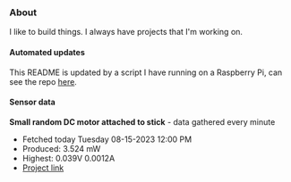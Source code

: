 ### About
I like to build things. I always have projects that I'm working on.

#### Automated updates
This README is updated by a script I have running on a Raspberry Pi, can see the repo [here](https://github.com/jdc-cunningham/raspi-git-repo-updater).

#### Sensor data


**Small random DC motor attached to stick** - data gathered every minute
- Fetched today Tuesday 08-15-2023 12:00 PM
- Produced: 3.524 mW
- Highest: 0.039V 0.0012A
- [Project link](https://github.com/jdc-cunningham/turbine-raspi)